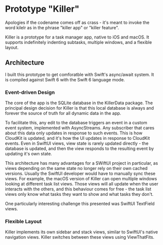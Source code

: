 # Prototype "Killer"

Apologies if the codename comes off as crass - it's meant to invoke the word kilelr as in the phrase "killer app" or "killer feature".

Killer is a prototype for a task manager app, native to iOS and macOS. It supports indefinitely indenting subtasks, multiple windows, and a flexible layout.

## Architecture

I built this prototype to get comforatble with Swift's async/await system. It is compiled against Swift 6 with the Swift 6 language mode.

### Event-driven Design

The core of the app is the SQLite database in the KillerData package. The principal design decision for Killer is that this local database is always and forever the source of truth for all dynamic data in the app.

To facilitate this, any edit to the database triggers an event in a custom event system, implemented with AsyncStreams. Any subscriber that cares about this data only updates in response to such events. This is how CloudKit is updated, and it's how the UI updates in response to CloudKit events. Even in SwiftUI views, view state is rarely updated directly - the database is updated, and then the view responds to the resulting event by updating it's own state.

This architecture has many advantages for a SWiftUI project in particular, as views depending on the same state no longer rely on their own cached versions. Usually the SwiftUI developer would have to manually sync these views. For example, the macOS version of Killer can open multiple windows looking at different task list views. Those views will all update when the user interacts with the others, and this behaviour comes for free - the task list views only know what tasks they want to show and what tasks they don't.

One particularly interesting challenge this presented was SwiftUI TextField views.

### Flexible Layout

Killer implements its own sidebar and stack views, similar to SwiftUI's native navigation views. Killer switches between these views using ViewThatFits.

